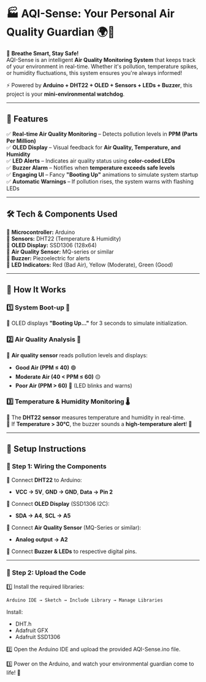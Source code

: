 # 🏭 AQI-Sense: Your Personal Air Quality Guardian 🌍💨  

🚀 **Breathe Smart, Stay Safe!**  
AQI-Sense is an intelligent **Air Quality Monitoring System** that keeps track of your environment in real-time. Whether it's pollution, temperature spikes, or humidity fluctuations, this system ensures you're always informed!  

⚡ Powered by **Arduino + DHT22 + OLED + Sensors + LEDs + Buzzer**, this project is your **mini-environmental watchdog**.  

---

## 🌟 Features  
✅ **Real-time Air Quality Monitoring** – Detects pollution levels in **PPM (Parts Per Million)**  
✅ **OLED Display** – Visual feedback for **Air Quality, Temperature, and Humidity**  
✅ **LED Alerts** – Indicates air quality status using **color-coded LEDs**  
✅ **Buzzer Alarm** – Notifies when **temperature exceeds safe levels**  
✅ **Engaging UI** – Fancy **"Booting Up"** animations to simulate system startup  
✅ **Automatic Warnings** – If pollution rises, the system warns with flashing LEDs  

---

## 🛠 Tech & Components Used  
📌 **Microcontroller:** Arduino  
📌 **Sensors:** DHT22 (Temperature & Humidity)  
📌 **OLED Display:** SSD1306 (128x64)  
📌 **Air Quality Sensor:** MQ-series or similar  
📌 **Buzzer:** Piezoelectric for alerts  
📌 **LED Indicators:** Red (Bad Air), Yellow (Moderate), Green (Good)  

---

## 🚀 How It Works  
### 1️⃣ System Boot-up 🚦  
🔹 OLED displays **"Booting Up..."** for 3 seconds to simulate initialization.  

### 2️⃣ Air Quality Analysis 💨  
🔹 **Air quality sensor** reads pollution levels and displays:  
   - **Good Air (PPM ≤ 40)** 🟢  
   - **Moderate Air (40 < PPM ≤ 60)** 🟡  
   - **Poor Air (PPM > 60)** 🔴 (LED blinks and warns)  

### 3️⃣ Temperature & Humidity Monitoring 🌡  
🔹 The **DHT22 sensor** measures temperature and humidity in real-time.  
🔹 If **Temperature > 30°C**, the buzzer sounds a **high-temperature alert**! 🚨  

---

## 🔧 Setup Instructions  
### 📌 Step 1: Wiring the Components  
🔹 Connect **DHT22** to Arduino:  
   - **VCC → 5V**, **GND → GND**, **Data → Pin 2**  

🔹 Connect **OLED Display** (SSD1306 I2C):  
   - **SDA → A4**, **SCL → A5**  

🔹 Connect **Air Quality Sensor** (MQ-Series or similar):  
   - **Analog output → A2**  

🔹 Connect **Buzzer & LEDs** to respective digital pins.  

---

### 📌 Step 2: Upload the Code  
1️⃣ Install the required libraries:  
   ```bash
   Arduino IDE → Sketch → Include Library → Manage Libraries
```
Install:

- DHT.h
- Adafruit GFX
- Adafruit SSD1306
  
2️⃣ Open the Arduino IDE and upload the provided AQI-Sense.ino file.

3️⃣ Power on the Arduino, and watch your environmental guardian come to life! 🚀

